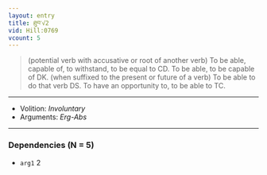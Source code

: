 ```yaml
---
layout: entry
title: ཐུབ་√2
vid: Hill:0769
vcount: 5
---
```

> (potential verb with accusative or root of another verb) To be able, capable of, to withstand, to be equal to CD\. To be able, to be capable of DK\. (when suffixed to the present or future of a verb) To be able to do that verb DS\. To have an opportunity to, to be able to TC\.

---
* Volition: _Involuntary_
* Arguments: _Erg-Abs_

---

### Dependencies (N = 5)
* `arg1` 2
